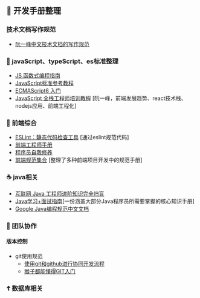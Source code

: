 ## 📖 开发手册整理
### 技术文档写作规范
* [阮一峰中文技术文档的写作规范](http://www.ruanyifeng.com/blog/2016/10/document_style_guide.html)
### 🎃 javaScript、typeScript、es标准整理
* [JS 函数式编程指南](https://llh911001.gitbooks.io/mostly-adequate-guide-chinese/content/)
* [JavaScript标准参考教程](https://wangdoc.com/javascript/) 
* [ECMAScript6 入门](http://es6.ruanyifeng.com/#docs/intro) 
* [JavaScript 全栈工程师培训教程](http://www.ruanyifeng.com/blog/2016/11/javascript.html) [阮一峰，前端发展趋势、react技术栈、nodejs应用、前端工程化]
### 🍔 前端综合
* [ESLint：静态代码检查工具](https://cn.eslint.org/) [通过eslint规范代码]
* [前端工程师手册](https://leohxj.gitbooks.io/front-end-database/content/html-and-css-basic/index.html) 
* [程序员自我修养](https://leohxj.gitbooks.io/a-programmer-prepares/content/)
* [前端规范集合](https://github.com/ecomfe/spec) [整理了多种前端项目开发中的规范手册]
### ☕️ java相关
* [互联网 Java 工程师进阶知识完全扫盲](https://doocs.github.io/advanced-java/#/)
* [Java学习+面试指南](https://github.com/Snailclimb/JavaGuide)[一份涵盖大部分Java程序员所需要掌握的核心知识手册]
* [Google Java编程规范中文文档](https://jervyshi.gitbooks.io/google-java-styleguide-zh/content/javadoc/index.html)
### 🍻 团队协作
#### 版本控制
  * git使用规范
    * [使用git和github进行协同开发流程](https://github.com/livoras/blog/issues/7)
    * [猴子都能懂得GIT入门](https://backlog.com/git-tutorial/cn/)
### ☦️ 数据库相关